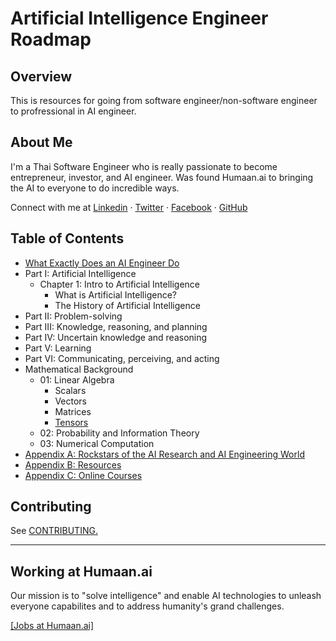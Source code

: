 # Artificial Intelligence Engineer Roadmap

## Overview
This is resources for going from software engineer/non-software engineer to profressional in AI engineer.

## About Me
I'm a Thai Software Engineer who is really passionate to become entrepreneur, investor, and AI engineer. Was found Humaan.ai to bringing the AI to everyone to do incredible ways.

Connect with me at [Linkedin](https://www.linkedin.com/in/athivvat/)  ·  [Twitter](https://twitter.com/athivvat) · [Facebook](https://www.facebook.com/athivvat) · [GitHub](https://github.com/athivvat)

## Table of Contents
- [What Exactly Does an AI Engineer Do](https://github.com/athivvat/artificial-intelligence-engineer-roadmap/blob/master/contents/01-What%20Exactly%20Does%20an%20AI%20Engineer%20Do.md)
- Part I: Artificial Intelligence
    - Chapter 1: Intro to Artificial Intelligence
        - What is Artificial Intelligence?
        - The History of Artificial Intelligence
- Part II: Problem-solving
- Part III: Knowledge, reasoning, and planning 
- Part IV: Uncertain knowledge and reasoning
- Part V: Learning
- Part VI: Communicating, perceiving, and acting
- Mathematical Background
    - 01: Linear Algebra
        - Scalars
        - Vectors
        - Matrices
        - [Tensors](https://github.com/athivvat/artificial-intelligence-engineer-roadmap/blob/master/mathematics/01_linear-algebra/tensor.md)
    - 02: Probability and Information Theory
    - 03: Numerical Computation
- [Appendix A: Rockstars of the AI Research and AI Engineering World](https://github.com/athivvat/artificial-intelligence-engineer-roadmap/blob/master/contents/Appendix%20A:%20Rockstars%20of%20the%20AI%20Engineering%20World.md)
- [Appendix B: Resources](https://github.com/athivvat/artificial-intelligence-engineer-roadmap/blob/master/contents/Appendix%20B:%20Resources.md)
- [Appendix C: Online Courses](https://github.com/athivvat/artificial-intelligence-engineer-roadmap/blob/master/contents/Apeendix%20C:%20Online%20Courses.md)
 
## Contributing
See [CONTRIBUTING.](https://github.com/athivvat/artificial-intelligence-engineer-roadmap/blob/master/CONTRIBUTING.md)

---
## Working at Humaan.ai
Our mission is to "solve intelligence" and enable AI technologies to unleash everyone capabilites and to address humanity's grand challenges.

[[Jobs at Humaan.ai]](https://humaan.ai/jobs)
